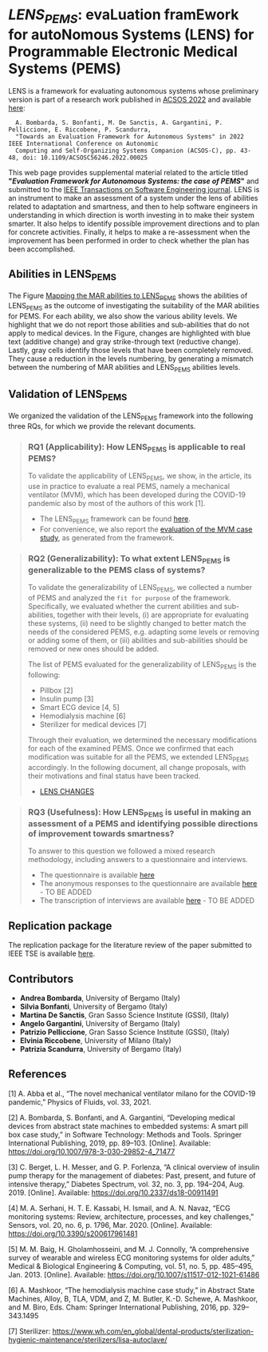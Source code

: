 # *LENS<sub>PEMS</sub>*: evaLuation framEwork for autoNomous Systems (LENS) for Programmable Electronic Medical Systems (PEMS)

<!-- The Web page of this reporsitory is available at this [link](https://martins83.github.io/LENS/). -->

LENS is a framework for evaluating autonomous systems whose preliminary version is part of a research work published in [ACSOS 2022](https://2022.acsos.org/) and available [here](https://ieeexplore.ieee.org/abstract/document/9935081):

      A. Bombarda, S. Bonfanti, M. De Sanctis, A. Gargantini, P. Pelliccione, E. Riccobene, P. Scandurra, 
      "Towards an Evaluation Framework for Autonomous Systems" in 2022 IEEE International Conference on Autonomic 
      Computing and Self-Organizing Systems Companion (ACSOS-C), pp. 43-48, doi: 10.1109/ACSOSC56246.2022.00025

This web page provides supplemental material related to the article titled **"_Evaluation Framework for Autonomous Systems: the case of PEMS_"** and submitted to the [IEEE Transactions on Software Engineering journal](https://ieeexplore.ieee.org/xpl/aboutJournal.jsp?punumber=32). LENS is an instrument to make an assessment of a system under the lens of abilities related to adaptation and smartness, and then to help software engineers in understanding in which direction is worth investing in to make their system smarter. It also helps to identify possible improvement directions and to plan for concrete activities. Finally, it helps to make a re-assessment when the improvement has been performed in order to check whether the plan has been accomplished.

## **Abilities in LENS<sub>PEMS</sub>** 
The Figure [Mapping the MAR abilities to LENS<sub>PEMS</sub>](https://foselab.github.io/LENS4PEMS/additional_material/Mapping%20table%20MAR%20LENS_PEMS.pdf) shows the abilities of LENS<sub>PEMS</sub> as the outcome of investigating the suitability of the MAR abilities for PEMS. For each ability, we also show the various ability levels. We highlight that we do not report those abilities and sub-abilities that do not apply to medical devices.
In the Figure, changes are highlighted with blue text (additive change) and gray strike-through text (reductive change). Lastly, gray cells identify those levels that have been completely removed. They cause a reduction in the levels numbering, by generating a mismatch between the numbering of MAR abilities and LENS<sub>PEMS</sub> abilities levels. 

## **Validation of LENS<sub>PEMS</sub>** 
We organized the validation of the LENS<sub>PEMS</sub> framework into the following three RQs, for which we provide the relevant documents.

> ### **RQ1 (Applicability):** How LENS<sub>PEMS</sub> is applicable to real PEMS?
> To validate the applicability of LENS<sub>PEMS</sub>, we show, in the article, its use in practice to evaluate a real PEMS, namely a mechanical ventilator (MVM), which has been developed during the COVID-19 pandemic also by most of the authors of this work [1].
> * The LENS<sub>PEMS</sub> framework can be found [here](https://foselab.github.io/LENS4PEMS/).
> * For convenience, we also report the [evaluation of the MVM case study](../../files/LENS_MVM_REPORT.pdf), as generated from the framework.
>   

> ### **RQ2 (Generalizability):** To what extent LENS<sub>PEMS</sub> is generalizable to the PEMS class of systems?
> To validate the generalizability of LENS<sub>PEMS</sub>, we collected a number of PEMS and analyzed the `fit for purpose` of the framework. Specifically, we evaluated whether the current abilities and sub-abilities, together with their levels, (i) are appropriate for evaluating these systems, (ii) need to be slightly changed to better match the needs of the considered PEMS,
> e.g. adapting some levels or removing or adding some of them, or (iii) abilities and sub-abilities should be removed or new ones should be added.
> 
> The list of PEMS evaluated for the generalizability of LENS<sub>PEMS</sub> is the following: 
> * Pillbox [2]
> * Insulin pump [3]
> * Smart ECG device [4, 5]
> * Hemodialysis machine [6]
> * Sterilizer for medical devices [7]
>
> Through their evaluation, we determined the necessary modifications for each of the examined PEMS. Once we confirmed that each modification was suitable for all the PEMS, we extended LENS<sub>PEMS</sub> accordingly.
> In the following document, all change proposals, with their motivations and final status have been tracked.
 >
 > * [LENS CHANGES](https://github.com/Martins83/LENS/blob/main/LENS_Changes.docx) 



> ### **RQ3 (Usefulness):** How LENS<sub>PEMS</sub> is useful in making an assessment of a PEMS and identifying possible directions of improvement towards smartness?
> To answer to this question we followed a mixed research methodology, including answers to a questionnaire and interviews.
> * The questionnaire is available [here](https://github.com/Martins83/LENS/blob/main/LENS4PEMS%20-%20Google%20Forms.pdf)
> * The anonymous responses to the questionnaire are available [here]() - TO BE ADDED
> * The transcription of interviews are available [here]() - TO BE ADDED


## **Replication package** 
The replication package for the literature review of the paper submitted to IEEE TSE is available [here](https://github.com/Martins83/LENS/blob/main/Literature_Review_Replication_Package.zip). 

## **Contributors**
* **Andrea Bombarda**, University of Bergamo (Italy)
* **Silvia Bonfanti**, University of Bergamo (Italy)
* **Martina De Sanctis**, Gran Sasso Science Institute (GSSI), (Italy)
* **Angelo Gargantini**, University of Bergamo (Italy)
* **Patrizio Pelliccione**, Gran Sasso Science Institute (GSSI), (Italy)
* **Elvinia Riccobene**, University of Milano (Italy)
* **Patrizia Scandurra**, University of Bergamo (Italy)


## **References** 
[1] A. Abba et al., “The novel mechanical ventilator milano for the COVID-19 pandemic,” Physics of Fluids, vol. 33, 2021.

[2] A. Bombarda, S. Bonfanti, and A. Gargantini, “Developing medical devices from abstract state machines to embedded systems: A smart pill box case study,” in Software Technology: Methods and Tools. Springer International Publishing, 2019, pp. 89–103. [Online]. Available: https://doi.org/10.1007/978-3-030-29852-4_71477

[3] C. Berget, L. H. Messer, and G. P. Forlenza, “A clinical overview of insulin pump therapy for the management of diabetes: Past, present, and future of intensive therapy,” Diabetes Spectrum, vol. 32, no. 3, pp. 194–204, Aug. 2019. [Online]. Available: https://doi.org/10.2337/ds18-00911491

[4] M. A. Serhani, H. T. E. Kassabi, H. Ismail, and A. N. Navaz, “ECG monitoring systems: Review, architecture, processes, and key challenges,” Sensors, vol. 20, no. 6, p. 1796, Mar. 2020. [Online]. Available: https://doi.org/10.3390/s200617961481

[5] M. M. Baig, H. Gholamhosseini, and M. J. Connolly, “A comprehensive survey of wearable and wireless ECG monitoring systems for older adults,” Medical & Biological Engineering & Computing, vol. 51, no. 5, pp. 485–495, Jan. 2013. [Online]. Available: https://doi.org/10.1007/s11517-012-1021-61486

[6] A. Mashkoor, “The hemodialysis machine case study,” in Abstract State Machines, Alloy, B, TLA, VDM, and Z, M. Butler, K.-D. Schewe, A. Mashkoor, and M. Biro, Eds. Cham: Springer International Publishing, 2016, pp. 329–343.1495

[7] Sterilizer: https://www.wh.com/en_global/dental-products/sterilization-hygienic-maintenance/sterilizers/lisa-autoclave/


